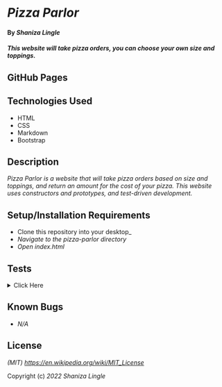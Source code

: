 # _Pizza Parlor_

#### By _Shaniza Lingle_

#### _This website will take pizza orders, you can choose your own size and toppings._

## GitHub Pages


## Technologies Used

* HTML
* CSS
* Markdown
* Bootstrap

## Description

_Pizza Parlor is a website that will take pizza orders based on size and toppings, and return an amount for the cost of your pizza. This website uses constructors and prototypes, and test-driven development._

## Setup/Installation Requirements
* Clone this repository into your desktop_
* _Navigate to the pizza-parlor directory_
* _Open index.html_

## Tests
<details>
<summary>Click Here
</summary>

Describe: PizzaDirectory()

Test 1: It should have a property called pizza that has a value of an empty array 
Code: 
let pizzaDirectory = new PizzaDirectory();
Expected Output: 
pizza = {};

Describe: Pizza();

Test 1: the pizza prototype will have an order property
Code: 
let pizzaDirectory = new PizzaDirectory();
let pizza = new pizza("Shaniza's order");
Expected Output:
pizza = {"Shaniza's order"};


Test 2: the pizza prototype will also have a size and toppings property
Code:
let pizzaDirectory = new PizzaDirectory();
let pizza = new pizza("Shaniza's order", "small", "pineapple");
Expected Output:
pizza = {order:"Shaniza's order", size:"small", toppings: "pineapple"};

</details>

## Known Bugs

* _N/A_

## License

_(MIT) https://en.wikipedia.org/wiki/MIT_License_

Copyright (c) _2022_ _Shaniza Lingle_
